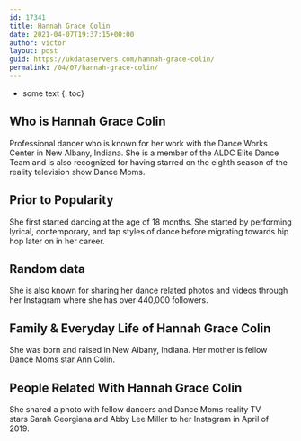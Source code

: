 ```yaml
---
id: 17341
title: Hannah Grace Colin
date: 2021-04-07T19:37:15+00:00
author: victor
layout: post
guid: https://ukdataservers.com/hannah-grace-colin/
permalink: /04/07/hannah-grace-colin/
---
```


* some text
{: toc}


## Who is Hannah Grace Colin



Professional dancer who is known for her work with the Dance Works Center in New Albany, Indiana. She is a member of the ALDC Elite Dance Team and is also recognized for having starred on the eighth season of the reality television show Dance Moms. 

                
                
                
## Prior to Popularity



She first started dancing at the age of 18 months. She started by performing lyrical, contemporary, and tap styles of dance before migrating towards hip hop later on in her career. 

                
                
                
## Random data



She is also known for sharing her dance related photos and videos through her Instagram where she has over 440,000 followers. 

                
                
                
## Family & Everyday Life of Hannah Grace Colin



She was born and raised in New Albany, Indiana. Her mother is fellow Dance Moms star Ann Colin. 

                
                
                
## People Related With Hannah Grace Colin



She shared a photo with fellow dancers and Dance Moms reality TV stars Sarah Georgiana and Abby Lee Miller to her Instagram in April of 2019. 

                
              
            
          
          
          